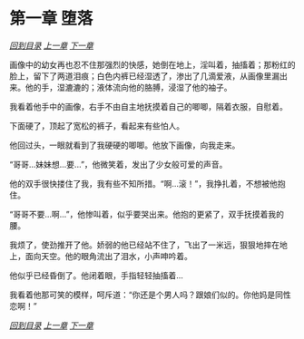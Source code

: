 # 第一章 堕落

_[回到目录](README.md) [上一章](0.md) [下一章](2.md)_

画像中的幼女再也忍不住那强烈的快感，她倒在地上，淫叫着，抽搐着；那粉红的脸上，留下了两道泪痕；白色内裤已经湿透了，渗出了几滴爱液，从画像里漏出来。他的手，湿漉漉的；液体流向他的胳膊，浸湿了他的袖子。

我看着他手中的画像，右手不由自主地抚摸着自己的唧唧，隔着衣服，自慰着。

下面硬了，顶起了宽松的裤子，看起来有些怕人。

他回过头，一眼就看到了我硬硬的唧唧。他放下画像，向我走来。

“哥哥...妹妹想...要...”，他微笑着，发出了少女般可爱的声音。

他的双手很快搂住了我，我有些不知所措。“啊...滚！”，我挣扎着，不想被他抱住。

“哥哥不要...啊...”，他惨叫着，似乎要哭出来。他抱的更紧了，双手抚摸着我的腰。

我烦了，使劲推开了他。娇弱的他已经站不住了，飞出了一米远，狠狠地摔在地上，面向天空。他的眼角流出了泪水，小声呻吟着。

他似乎已经昏倒了。他闭着眼，手指轻轻抽搐着...

我看着他那可笑的模样，呵斥道：“你还是个男人吗？跟娘们似的。你他妈是同性恋啊！”

_[回到目录](README.md) [上一章](0.md) [下一章](2.md)_
